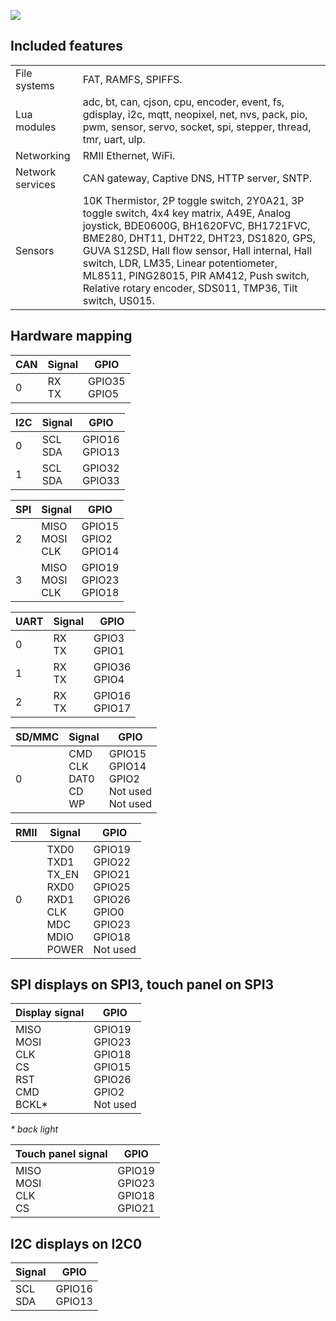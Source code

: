 ![](http://git.whitecatboard.org/ESP32-EVB.png)

## Included features

<table><tbody>
<tr><td>File systems</td><td>FAT, RAMFS, SPIFFS.</td></tr>
<tr><td>Lua modules</td><td>adc, bt, can, cjson, cpu, encoder, event, fs, gdisplay, i2c, mqtt, neopixel, net, nvs, pack, pio, pwm, sensor, servo, socket, spi, stepper, thread, tmr, uart, ulp.</td></tr>
<tr><td>Networking</td><td>RMII Ethernet, WiFi.</td></tr>
<tr><td>Network services</td><td>CAN gateway, Captive DNS, HTTP server, SNTP.</td></tr>
<tr><td>Sensors</td><td>10K Thermistor, 2P toggle switch, 2Y0A21, 3P toggle switch, 4x4 key matrix, A49E, Analog joystick, BDE0600G, BH1620FVC, BH1721FVC, BME280, DHT11, DHT22, DHT23, DS1820, GPS, GUVA S12SD, Hall flow sensor, Hall internal, Hall switch, LDR, LM35, Linear potentiometer, ML8511, PING28015, PIR AM412, Push switch, Relative rotary encoder, SDS011, TMP36, Tilt switch, US015.</td></tr>
</tbody></table>

## Hardware mapping

| CAN | Signal | GPIO |
|--------|--------|------|
| 0 | RX<br/>TX | GPIO35<br/>GPIO5 |

| I2C | Signal | GPIO |
|--------|--------|------|
| 0 | SCL<br/>SDA | GPIO16<br/>GPIO13 |
| 1 | SCL<br/>SDA | GPIO32<br/>GPIO33 |

| SPI | Signal | GPIO |
|--------|--------|------|
| 2 | MISO<br/>MOSI<br/>CLK | GPIO15<br/>GPIO2<br/>GPIO14 |
| 3 | MISO<br/>MOSI<br/>CLK | GPIO19<br/>GPIO23<br/>GPIO18 |

| UART | Signal | GPIO |
|--------|--------|------|
| 0 | RX<br/>TX | GPIO3<br/>GPIO1 |
| 1 | RX<br/>TX | GPIO36<br/>GPIO4 |
| 2 | RX<br/>TX | GPIO16<br/>GPIO17 |

| SD/MMC | Signal | GPIO |
|--------|--------|------|
| 0 | CMD<br/>CLK<br/>DAT0<br/>CD<br/>WP | GPIO15<br/>GPIO14<br/>GPIO2<br/>Not used<br/>Not used |

|  RMII  | Signal | GPIO |
|--------|--------|------|
| 0 | TXD0<br/>TXD1<br/>TX_EN<br/>RXD0<br/>RXD1<br/>CLK<br/>MDC<br/>MDIO<br/>POWER | GPIO19<br/>GPIO22<br/>GPIO21<br/>GPIO25<br/>GPIO26<br/>GPIO0<br/>GPIO23<br/>GPIO18<br/>Not used |

## SPI displays on SPI3, touch panel on SPI3

| Display signal | GPIO |
|--------|------|
| MISO<br/>MOSI<br/>CLK<br/>CS<br/>RST<br/>CMD<br/>BCKL* | GPIO19<br/>GPIO23<br/>GPIO18<br/>GPIO15<br/>GPIO26<br/>GPIO2<br/>Not used |

_* back light_

| Touch panel signal | GPIO
|--------|------|
| MISO<br/>MOSI<br/>CLK<br/>CS | GPIO19<br/>GPIO23<br/>GPIO18<br/>GPIO21 |

## I2C displays on I2C0

| Signal | GPIO |
|--------|------|
| SCL<br/>SDA | GPIO16<br/>GPIO13 |
